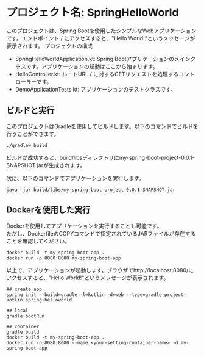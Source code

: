 # プロジェクト名: SpringHelloWorld

このプロジェクトは、Spring Bootを使用したシンプルなWebアプリケーションです。エンドポイント / にアクセスすると、"Hello World!"というメッセージが表示されます。
プロジェクトの構成

- SpringHelloWorldApplication.kt: Spring Bootアプリケーションのメインクラスです。アプリケーションの起動はここから始まります。
- HelloController.kt: ルートURL / に対するGETリクエストを処理するコントローラーです。
- DemoApplicationTests.kt: アプリケーションのテストクラスです。

## ビルドと実行

このプロジェクトはGradleを使用してビルドします。以下のコマンドでビルドを行うことができます。

```code
./gradlew build
```

ビルドが成功すると、build/libsディレクトリにmy-spring-boot-project-0.0.1-SNAPSHOT.jarが生成されます。

次に、以下のコマンドでアプリケーションを実行します。

```code
java -jar build/libs/my-spring-boot-project-0.0.1-SNAPSHOT.jar
```

## Dockerを使用した実行

Dockerを使用してアプリケーションを実行することも可能です。  
ただし、DockerfileのCOPYコマンドで指定されているJARファイルが存在することを確認してください。

```code
docker build -t my-spring-boot-app .
docker run -p 8080:8080 my-spring-boot-app
```

以上で、アプリケーションが起動します。ブラウザでhttp://localhost:8080/にアクセスすると、"Hello World!"というメッセージが表示されます。

```code
## create app
spring init --build=gradle -l=kotlin -d=web --type=gradle-project-kotlin spring-helloworld

## local
gradle bootRun

## container
gradle build
docker build -t my-spring-boot-app .
docker run -p 8080:8080 --name <your-setting-container-name> -d my-spring-boot-app
```
